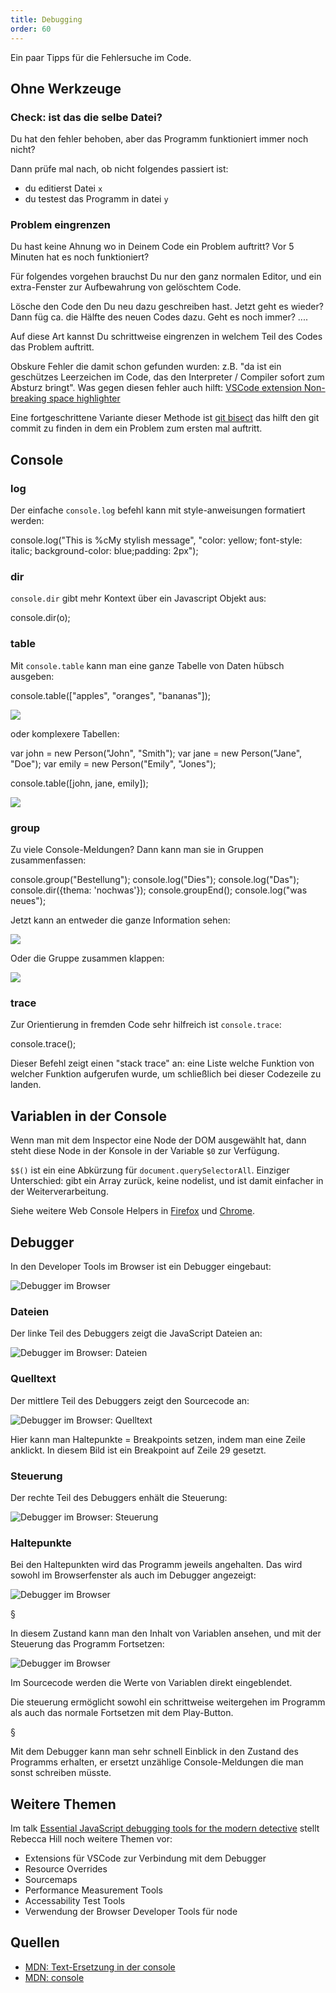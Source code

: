 ```yaml
---
title: Debugging
order: 60
---
```


Ein paar Tipps für die Fehlersuche im Code.

## Ohne Werkzeuge

### Check: ist das die selbe Datei?

Du hat den fehler behoben, aber das Programm funktioniert immer noch nicht?

Dann prüfe mal nach, ob nicht folgendes passiert ist:

- du editierst Datei `x`
- du testest das Programm in datei `y`

### Problem eingrenzen

Du hast keine Ahnung wo in Deinem Code ein Problem auftritt?
Vor 5 Minuten hat es noch funktioniert?

Für folgendes vorgehen brauchst Du nur den ganz normalen Editor,
und ein extra-Fenster zur Aufbewahrung von gelöschtem Code.

Lösche den Code den Du neu dazu geschreiben hast.
Jetzt geht es wieder? Dann füg ca. die Hälfte des
neuen Codes dazu. Geht es noch immer? ....

Auf diese Art kannst Du schrittweise eingrenzen in welchem
Teil des Codes das Problem auftritt.

Obskure Fehler die damit schon gefunden wurden: z.B. "da ist ein
geschützes Leerzeichen im Code, das den Interpreter / Compiler
sofort zum Absturz bringt". Was gegen diesen fehler auch hilft:
[VSCode extension Non-breaking space highlighter](https://marketplace.visualstudio.com/items?itemName=viktorzetterstrom.non-breaking-space-highlighter)

Eine fortgeschrittene Variante dieser Methode ist [git bisect](https://git-scm.com/docs/git-bisect)
das hilft den git commit zu finden in dem ein Problem zum ersten mal auftritt.

## Console

### log

Der einfache `console.log` befehl kann mit style-anweisungen formatiert werden:

<javascript>
console.log("This is %cMy stylish message", "color: yellow; font-style: italic; background-color: blue;padding: 2px");
</javascript>

### dir

`console.dir` gibt mehr Kontext über ein Javascript Objekt aus:

<javascript>
console.dir(o);
</javascript>

### table

Mit `console.table` kann man eine ganze Tabelle von Daten hübsch ausgeben:

<javascript>
console.table(["apples", "oranges", "bananas"]);
</javascript>

![](/images/javascript/console-table.png)

oder komplexere Tabellen:

<javascript>
var john = new Person("John", "Smith");
var jane = new Person("Jane", "Doe");
var emily = new Person("Emily", "Jones");

console.table([john, jane, emily]);
</javascript>

![](/images/javascript/console-table-array-of-objects.png)

### group

Zu viele Console-Meldungen? Dann kann man sie in Gruppen zusammenfassen:

<javascript>
console.group("Bestellung");
console.log("Dies");
console.log("Das");
console.dir({thema: 'nochwas'});
console.groupEnd();
console.log("was neues");
</javascript>

Jetzt kann an entweder die ganze Information sehen:

![](/images/javascript/console-group.png)

Oder die Gruppe zusammen klappen:

![](/images/javascript/consolegroup2.png)

### trace

Zur Orientierung in fremden Code sehr hilfreich ist `console.trace`:

<javascript>
console.trace();
</javascript>

Dieser Befehl zeigt einen "stack trace" an: eine Liste welche Funktion
von welcher Funktion aufgerufen wurde, um schließlich bei dieser
Codezeile zu landen.

## Variablen in der Console

Wenn man mit dem Inspector eine Node der DOM ausgewählt hat,
dann steht diese Node in der Konsole in der Variable `$0` zur
Verfügung.

`$$()` ist ein eine Abkürzung für `document.querySelectorAll`. Einziger
Unterschied: gibt ein Array zurück, keine nodelist, und ist damit
einfacher in der Weiterverarbeitung.

Siehe weitere Web Console Helpers in [Firefox](https://developer.mozilla.org/en-US/docs/Tools/Web_Console/Helpers) und [Chrome](https://developers.google.com/web/tools/chrome-devtools/console/utilities).

## Debugger

In den Developer Tools im Browser ist ein Debugger eingebaut:

![Debugger im Browser](/images/javascript/jsdebug-1.png)

### Dateien

Der linke Teil des Debuggers zeigt die JavaScript Dateien an:

![Debugger im Browser: Dateien](/images/javascript/jsdebug-panes-1.png)

### Quelltext

Der mittlere Teil des Debuggers zeigt den Sourcecode an:

![Debugger im Browser: Quelltext](/images/javascript/jsdebug-panes-2.png)

Hier kann man Haltepunkte = Breakpoints setzen, indem man eine Zeile anklickt.
In diesem Bild ist ein Breakpoint auf Zeile 29 gesetzt.

### Steuerung

Der rechte Teil des Debuggers enhält die Steuerung:

![Debugger im Browser: Steuerung](/images/javascript/jsdebug-panes-3.png)

### Haltepunkte

Bei den Haltepunkten wird das Programm jeweils angehalten.
Das wird sowohl im Browserfenster als auch im Debugger angezeigt:

![Debugger im Browser](/images/javascript/jsdebugstopped.png)

§

In diesem Zustand kann man den Inhalt von Variablen ansehen,
und mit der Steuerung das Programm Fortsetzen:

![Debugger im Browser](/images/javascript/jsdebugdetailstopped.png)

Im Sourcecode werden die Werte von Variablen direkt eingeblendet.

Die steuerung ermöglicht sowohl ein schrittweise weitergehen im Programm
als auch das normale Fortsetzen mit dem Play-Button.

§

Mit dem Debugger kann man sehr schnell Einblick in den
Zustand des Programms erhalten, er ersetzt unzählige Console-Meldungen
die man sonst schreiben müsste.

## Weitere Themen

Im talk [Essential JavaScript debugging tools for the modern detective](https://www.youtube.com/watch?v=TtsvMRxmfGA) stellt Rebecca Hill noch weitere Themen vor:

- Extensions für VSCode zur Verbindung mit dem Debugger
- Resource Overrides
- Sourcemaps
- Performance Measurement Tools
- Accessability Test Tools
- Verwendung der Browser Developer Tools für node

## Quellen

- [MDN: Text-Ersetzung in der console](https://developer.mozilla.org/de/docs/Web/API/Console#Outputting_text_to_the_console)
- [MDN: console](https://developer.mozilla.org/de/docs/Web/API/Console)

